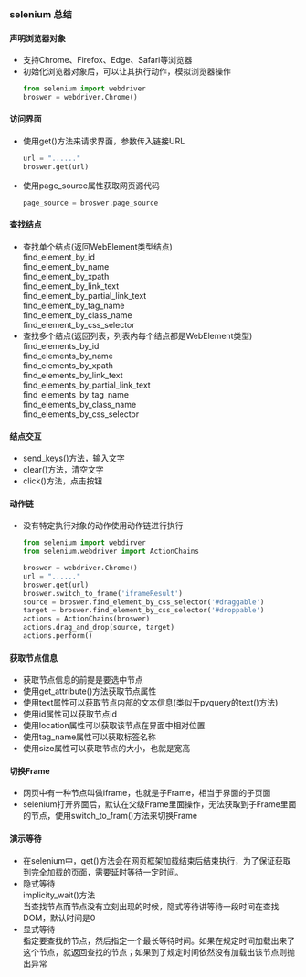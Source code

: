 ### selenium 总结

#### 声明浏览器对象

- 支持Chrome、Firefox、Edge、Safari等浏览器
- 初始化浏览器对象后，可以让其执行动作，模拟浏览器操作
    ```python
    from selenium import webdriver
    broswer = webdriver.Chrome()
    ```

#### 访问界面

- 使用get()方法来请求界面，参数传入链接URL
  ```python
  url = "......"
  broswer.get(url)
  ```
- 使用page_source属性获取网页源代码
  ```python
  page_source = broswer.page_source
  ```

#### 查找结点

- 查找单个结点(返回WebElement类型结点)\
  find_element_by_id\
  find_element_by_name\
  find_element_by_xpath\
  find_element_by_link_text\
  find_element_by_partial_link_text\
  find_element_by_tag_name\
  find_element_by_class_name\
  find_element_by_css_selector
- 查找多个结点(返回列表，列表内每个结点都是WebElement类型)\
  find_elements_by_id\
  find_elements_by_name\
  find_elements_by_xpath\
  find_elements_by_link_text\
  find_elements_by_partial_link_text\
  find_elements_by_tag_name\
  find_elements_by_class_name\
  find_elements_by_css_selector

#### 结点交互

- send_keys()方法，输入文字
- clear()方法，清空文字
- click()方法，点击按钮

#### 动作链

- 没有特定执行对象的动作使用动作链进行执行
  ```python
  from selenium import webdirver
  from selenium.webdriver import ActionChains

  broswer = webdriver.Chrome()
  url = "......"
  broswer.get(url)
  broswer.switch_to_frame('iframeResult')
  source = broswer.find_element_by_css_selector('#draggable')
  target = broswer.find_element_by_css_selector('#droppable')
  actions = ActionChains(broswer)
  actions.drag_and_drop(source, target)
  actions.perform()
  ```

#### 获取节点信息

- 获取节点信息的前提是要选中节点
- 使用get_attribute()方法获取节点属性
- 使用text属性可以获取节点内部的文本信息(类似于pyquery的text()方法)
- 使用id属性可以获取节点id
- 使用location属性可以获取该节点在界面中相对位置
- 使用tag_name属性可以获取标签名称
- 使用size属性可以获取节点的大小，也就是宽高

#### 切换Frame

- 网页中有一种节点叫做iframe，也就是子Frame，相当于界面的子页面
- selenium打开界面后，默认在父级Frame里面操作，无法获取到子Frame里面的节点，使用switch_to_fram()方法来切换Frame


#### 演示等待
- 在selenium中，get()方法会在网页框架加载结束后结束执行，为了保证获取到完全加载的页面，需要延时等待一定时间。
- 隐式等待\
  implicity_wait()方法\
  当查找节点而节点没有立刻出现的时候，隐式等待讲等待一段时间在查找DOM，默认时间是0
- 显式等待\
  指定要查找的节点，然后指定一个最长等待时间。如果在规定时间加载出来了这个节点，就返回查找的节点；如果到了规定时间依然没有加载出该节点则抛出异常